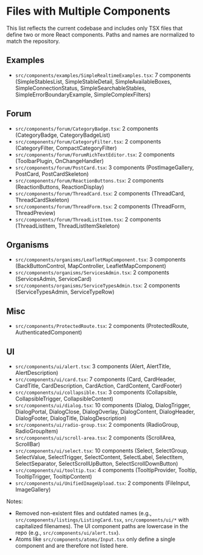 # Files with Multiple Components

This list reflects the current codebase and includes only TSX files that define two or more React components. Paths and names are normalized to match the repository.

## Examples
- `src/components/examples/SimpleRealtimeExamples.tsx`: 7 components (SimpleStablesList, SimpleStableDetail, SimpleAvailableBoxes, SimpleConnectionStatus, SimpleSearchableStables, SimpleErrorBoundaryExample, SimpleComplexFilters)

## Forum
- `src/components/forum/CategoryBadge.tsx`: 2 components (CategoryBadge, CategoryBadgeList)
- `src/components/forum/CategoryFilter.tsx`: 2 components (CategoryFilter, CompactCategoryFilter)
- `src/components/forum/ForumRichTextEditor.tsx`: 2 components (ToolbarPlugin, OnChangeHandler)
- `src/components/forum/PostCard.tsx`: 3 components (PostImageGallery, PostCard, PostCardSkeleton)
- `src/components/forum/ReactionButtons.tsx`: 2 components (ReactionButtons, ReactionDisplay)
- `src/components/forum/ThreadCard.tsx`: 2 components (ThreadCard, ThreadCardSkeleton)
- `src/components/forum/ThreadForm.tsx`: 2 components (ThreadForm, ThreadPreview)
- `src/components/forum/ThreadListItem.tsx`: 2 components (ThreadListItem, ThreadListItemSkeleton)

## Organisms
- `src/components/organisms/LeafletMapComponent.tsx`: 3 components (BackButtonControl, MapController, LeafletMapComponent)
- `src/components/organisms/ServicesAdmin.tsx`: 2 components (ServicesAdmin, ServiceCard)
- `src/components/organisms/ServiceTypesAdmin.tsx`: 2 components (ServiceTypesAdmin, ServiceTypeRow)

## Misc
- `src/components/ProtectedRoute.tsx`: 2 components (ProtectedRoute, AuthenticatedComponent)

## UI
- `src/components/ui/alert.tsx`: 3 components (Alert, AlertTitle, AlertDescription)
- `src/components/ui/card.tsx`: 7 components (Card, CardHeader, CardTitle, CardDescription, CardAction, CardContent, CardFooter)
- `src/components/ui/collapsible.tsx`: 3 components (Collapsible, CollapsibleTrigger, CollapsibleContent)
- `src/components/ui/dialog.tsx`: 10 components (Dialog, DialogTrigger, DialogPortal, DialogClose, DialogOverlay, DialogContent, DialogHeader, DialogFooter, DialogTitle, DialogDescription)
- `src/components/ui/radio-group.tsx`: 2 components (RadioGroup, RadioGroupItem)
- `src/components/ui/scroll-area.tsx`: 2 components (ScrollArea, ScrollBar)
- `src/components/ui/select.tsx`: 10 components (Select, SelectGroup, SelectValue, SelectTrigger, SelectContent, SelectLabel, SelectItem, SelectSeparator, SelectScrollUpButton, SelectScrollDownButton)
- `src/components/ui/tooltip.tsx`: 4 components (TooltipProvider, Tooltip, TooltipTrigger, TooltipContent)
- `src/components/ui/UnifiedImageUpload.tsx`: 2 components (FileInput, ImageGallery)

Notes:
- Removed non-existent files and outdated names (e.g., `src/components/listings/ListingCard.tsx`, `src/components/ui/*` with capitalized filenames). The UI component paths are lowercase in the repo (e.g., `src/components/ui/alert.tsx`).
- Atoms like `src/components/atoms/Input.tsx` only define a single component and are therefore not listed here.

